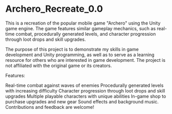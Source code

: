 # Archero_Recreate_0.0
This is a recreation of the popular mobile game "Archero" using the Unity game engine. The game features similar gameplay mechanics, such as real-time combat, procedurally generated levels, and character progression through loot drops and skill upgrades.

The purpose of this project is to demonstrate my skills in game development and Unity programming, as well as to serve as a learning resource for others who are interested in game development. The project is not affiliated with the original game or its creators.

Features:

Real-time combat against waves of enemies Procedurally generated levels with increasing difficulty Character progression through loot drops and skill upgrades Multiple playable characters with unique abilities In-game shop to purchase upgrades and new gear Sound effects and background music. Contributions and feedback are welcome!
